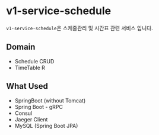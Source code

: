 # v1-service-schedule
`v1-service-schedule`은 스케줄관리 및 시간표 관련 서비스 입니다.<br/>
## Domain
- Schedule CRUD
- TimeTable R

## What Used
- SpringBoot (without Tomcat)
- Spring Boot - gRPC
- Consul
- Jaeger Client
- MySQL (Spring Boot JPA)
